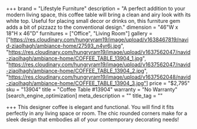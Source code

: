+++
brand = "Lifestyle Furniture"
description = "A perfect addition to your modern living space, this coffee table will bring a clean and airy look with its white top. Useful for placing small decor or drinks on, this furniture gem adds a bit of pizzazz to the conventional design."
dimension = "46\"W x 18\"H x 46\"D"
furnitures = ["Office", "Living Room"]
gallery = ["https://res.cloudinary.com/hungryram19/image/upload/v1638467819/navid-ziaolhagh/ambiance-home/27593_n4yr6j.jpg", "https://res.cloudinary.com/hungryram19/image/upload/v1637562047/navid-ziaolhagh/ambiance-home/COFFEE_TABLE_13904_1.jpg", "https://res.cloudinary.com/hungryram19/image/upload/v1637562047/navid-ziaolhagh/ambiance-home/COFFEE_TABLE_13904_2.jpg", "https://res.cloudinary.com/hungryram19/image/upload/v1637562048/navid-ziaolhagh/ambiance-home/COFFEE_TABLE_13904_3.jpg"]
price = "$2,795"
sku = "13904"
title = "Coffee Table #13904"
warranty = "No Warranty"
[search_engine_optimization]
meta_description = ""
title_tag = ""

+++
This designer coffee is elegant and functional. You will find it fits perfectly in any living space or room. The chic rounded corners make for a sleek design that embodies all of your contemporary decorating needs!